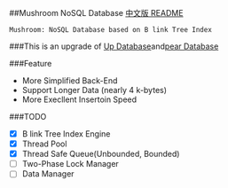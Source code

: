 ##Mushroom NoSQL Database
[中文版 README](./README.md)

`Mushroom: NoSQL Database based on B link Tree Index`

###This is an upgrade of [Up Database](http://www.github.com/UncP/Up_Database)and[pear Database](http://www.github.com/UncP/pear)


###Feature
- More Simplified Back-End
- Support Longer Data (nearly 4 k-bytes)
- More Execllent Insertoin Speed


###TODO
- [x] B link Tree Index Engine
- [x] Thread Pool
- [x] Thread Safe Queue(Unbounded, Bounded)
- [ ] Two-Phase Lock Manager
- [ ] Data Manager